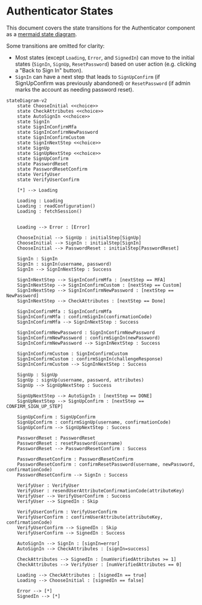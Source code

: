 # Authenticator States

This document covers the state transitions for the Authenticator component as a [mermaid state diagram](https://mermaid.js.org/syntax/stateDiagram.html).

Some transitions are omitted for clarity:
- Most states (except `Loading`, `Error`, and `SignedIn`) can move to the initial states (`SignIn`, `SignUp`, `ResetPassword`) based on user action (e.g. clicking a "Back to Sign In" button).
- `SignIn` can have a next step that leads to `SignUpConfirm` (if SignUpConfirm was previously abandoned) or `ResetPassword` (if admin marks the account as needing password reset).

```mermaid
stateDiagram-v2
    state ChooseInitial <<choice>>
    state CheckAttributes <<choice>>
    state AutoSignIn <<choice>>
    state SignIn
    state SignInConfirmMfa
    state SignInConfirmNewPassword
    state SignInConfirmCustom
    state SignInNextStep <<choice>> 
    state SignUp
    state SignUpNextStep <<choice>>
    state SignUpConfirm
    state PasswordReset
    state PasswordResetConfirm
    state VerifyUser
    state VerifyUserConfirm

    [*] --> Loading

    Loading : Loading
    Loading : readConfiguration()
    Loading : fetchSession()

    
    Loading --> Error : [Error]

    ChooseInitial --> SignUp : initialStep[SignUp]
    ChooseInitial --> SignIn : initialStep[SignIn]
    ChooseInitial --> PasswordReset : initialStep[PasswordReset]

    SignIn : SignIn
    SignIn : signIn(username, password)
    SignIn --> SignInNextStep : Success
    
    SignInNextStep --> SignInConfirmMfa : [nextStep == MFA]
    SignInNextStep --> SignInConfirmCustom : [nextStep == Custom]
    SignInNextStep --> SignInConfirmNewPassword : [nextStep == NewPassword]
    SignInNextStep --> CheckAttributes : [nextStep == Done]

    SignInConfirmMfa : SignInConfirmMfa
    SignInConfirmMfa : confirmSignIn(confirmationCode)
    SignInConfirmMfa --> SignInNextStep : Success

    SignInConfirmNewPassword : SignInConfirmNewPassword
    SignInConfirmNewPassword : confirmSignIn(newPassword)
    SignInConfirmNewPassword --> SignInNextStep : Success

    SignInConfirmCustom : SignInConfirmCustom
    SignInConfirmCustom : confirmSignIn(challengeResponse)
    SignInConfirmCustom --> SignInNextStep : Success

    SignUp : SignUp
    SignUp : signUp(username, password, attributes)
    SignUp --> SignUpNextStep : Success

    SignUpNextStep --> AutoSignIn : [nextStep == DONE]
    SignUpNextStep --> SignUpConfirm : [nextStep == CONFIRM_SIGN_UP_STEP]
    
    SignUpConfirm : SignUpConfirm
    SignUpConfirm : confirmSignUp(username, confirmationCode)
    SignUpConfirm --> SignUpNextStep : Success

    PasswordReset : PasswordReset
    PasswordReset : resetPassword(username)
    PasswordReset --> PasswordResetConfirm : Success

    PasswordResetConfirm : PasswordResetConfirm
    PasswordResetConfirm : confirmResetPassword(username, newPassword, confirmationCode)
    PasswordResetConfirm --> SignIn : Success

    VerifyUser : VerifyUser
    VerifyUser : resendUserAttributeConfirmationCode(attributeKey)
    VerifyUser --> VerifyUserConfirm : Success
    VerifyUser --> SignedIn : Skip

    VerifyUserConfirm : VerifyUserConfirm
    VerifyUserConfirm : confirmUserAttribute(attributeKey, confirmationCode)
    VerifyUserConfirm --> SignedIn : Skip
    VerifyUserConfirm --> SignedIn : Success
    
    AutoSignIn --> SignIn : [signIn=error]
    AutoSignIn --> CheckAttributes : [signIn=success]

    CheckAttributes --> SignedIn : [numVerifiedAttributes >= 1]
    CheckAttributes --> VerifyUser : [numVerifiedAttributes == 0]

    Loading --> CheckAttributes : [signedIn == true]
    Loading --> ChooseInitial : [signedIn == false]

    Error --> [*]
    SignedIn --> [*]
   
```

